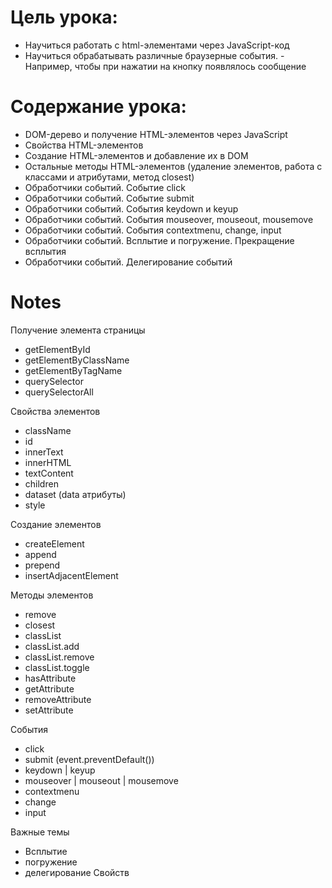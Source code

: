 # Цель урока:

- Научиться работать с html-элементами через JavaScript-код
- Научиться обрабатывать различные браузерные события. - Например, чтобы при нажатии на кнопку появлялось сообщение

# Содержание урока:

- DOM-дерево и получение HTML-элементов через JavaScript
- Свойства HTML-элементов
- Создание HTML-элементов и добавление их в DOM
- Остальные методы HTML-элементов (удаление элементов, работа с классами и атрибутами, метод closest)
- Обработчики событий. Событие click
- Обработчики событий. Событие submit
- Обработчики событий. События keydown и keyup
- Обработчики событий. События mouseover, mouseout, mousemove
- Обработчики событий. События contextmenu, change, input
- Обработчики событий. Всплытие и погружение. Прекращение всплытия
- Обработчики событий. Делегирование событий

# Notes

Получение элемента страницы
- getElementById
- getElementByClassName
- getElementByTagName
- querySelector
- querySelectorAll

Свойства элементов
- className
- id
- innerText
- innerHTML
- textContent
- children
- dataset (data атрибуты)
- style

Создание элементов
- createElement
- append
- prepend
- insertAdjacentElement

Методы элементов
- remove
- closest
- classList
- classList.add
- classList.remove
- classList.toggle
- hasAttribute
- getAttribute
- removeAttribute
- setAttribute

События
- click
- submit (event.preventDefault())
- keydown | keyup
- mouseover | mouseout | mousemove
- contextmenu
- change
- input

Важные темы
- Всплытие
- погружение
- делегирование Свойств

